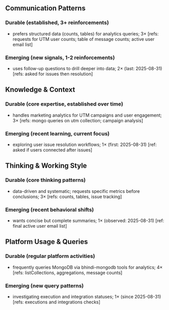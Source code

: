 ## Communication Patterns
### Durable (established, 3+ reinforcements)
- prefers structured data (counts, tables) for analytics queries; 3× [refs: requests for UTM user counts; table of message counts; active user email list]

### Emerging (new signals, 1-2 reinforcements)
- uses follow-up questions to drill deeper into data; 2× (last: 2025-08-31) [refs: asked for issues then resolution]

## Knowledge & Context
### Durable (core expertise, established over time)
- handles marketing analytics for UTM campaigns and user engagement; 3× [refs: mongo queries on utm collection; campaign analysis]

### Emerging (recent learning, current focus)
- exploring user issue resolution workflows; 1× (first: 2025-08-31) [ref: asked if users connected after issues]

## Thinking & Working Style
### Durable (core thinking patterns)
- data-driven and systematic; requests specific metrics before conclusions; 3× [refs: counts, tables, issue tracking]

### Emerging (recent behavioral shifts)
- wants concise but complete summaries; 1× (observed: 2025-08-31) [ref: final active user email list]

## Platform Usage & Queries
### Durable (regular platform activities)
- frequently queries MongoDB via bhindi-mongodb tools for analytics; 4× [refs: listCollections, aggregations, message counts]

### Emerging (new query patterns)
- investigating execution and integration statuses; 1× (since 2025-08-31) [refs: executions and integrations checks]
